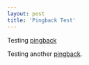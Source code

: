 ```yaml
---
layout: post  
title: 'Pingback Test'
---
```

Testing [pingback](http://www.quietearth.us/webtools/pingback-tester.php)  
  
Testing another [pingback](/blog?bloget_mode=View&bloget_item=dab71f95-217f-4e61-b8ca-0afc9c983d73).  

